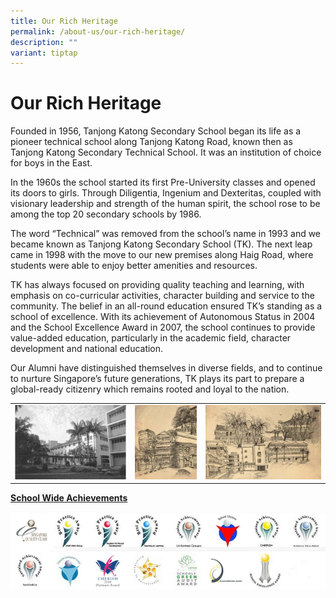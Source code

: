 ```yaml
---
title: Our Rich Heritage
permalink: /about-us/our-rich-heritage/
description: ""
variant: tiptap
---
```

# Our Rich Heritage
Founded in 1956, Tanjong Katong Secondary School began its life as a pioneer technical school along Tanjong Katong Road, known then as Tanjong Katong Secondary Technical School. It was an institution of choice for boys in the East.

In the 1960s the school started its first Pre-University classes and opened its doors to girls. Through Diligentia, Ingenium and Dexteritas, coupled with visionary leadership and strength of the human spirit, the school rose to be among the top 20 secondary schools by 1986.

The word “Technical” was removed from the school’s name in 1993 and we became known as Tanjong Katong Secondary School (TK). The next leap came in 1998 with the move to our new premises along Haig Road, where students were able to enjoy better amenities and resources.

TK has always focused on providing quality teaching and learning, with emphasis on co-curricular activities, character building and service to the community. The belief in an all-round education ensured TK’s standing as a school of excellence. With its achievement of Autonomous Status in 2004 and the School Excellence Award in 2007, the school continues to provide value-added education, particularly in the academic field, character development and national education.

Our Alumni have distinguished themselves in diverse fields, and to continue to nurture Singapore’s future generations, TK plays its part to prepare a global-ready citizenry which remains rooted and loyal to the nation.

|   |   |   |
|---|---|---|
| ![](/images/About%20us/1.jpg)  | ![](/images/About%20us/2.jpg)  | ![](/images/About%20us/3.jpg)  |

<b><u>School Wide Achievements</u></b>

![](/images/About%20us/schoolwide-logos-1.jpg)